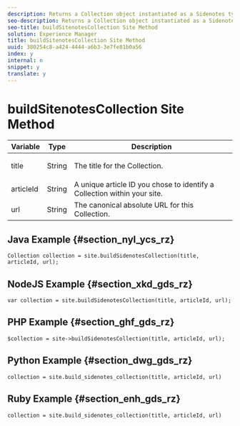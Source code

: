 ```yaml
---
description: Returns a Collection object instantiated as a Sidenotes type. Run create_or_update() from the Collection object to complete the build process.
seo-description: Returns a Collection object instantiated as a Sidenotes type. Run create_or_update() from the Collection object to complete the build process.
seo-title: buildSitenotesCollection Site Method
solution: Experience Manager
title: buildSitenotesCollection Site Method
uuid: 380254c8-a424-4444-a6b3-3e7fe81b0a56
index: y
internal: n
snippet: y
translate: y
---
```


# buildSitenotesCollection Site Method


<table id="properties_gq4_jyf_5y" class="simpletable properties" cellpadding="4" cellspacing="0"> 
 <thead class="prophead sthead"> 
  <th class="proptypehd"> Variable </th> 
  <th class="propvaluehd"> Type </th> 
  <th class="propdeschd"> Description </th> 
 </thead> 
 <tr class="property strow"> 
  <td class="proptype stentry"> <span class="varname"> title </span> </td> 
  <td class="propvalue stentry"> String </td> 
  <td class="propdesc stentry"> <p>The title for the Collection.</p> </td> 
 </tr> 
 <tr class="property strow"> 
  <td class="proptype stentry"> <span class="varname"> articleId </span> </td> 
  <td class="propvalue stentry"> String </td> 
  <td class="propdesc stentry"> A unique article ID you chose to identify a Collection within your site. </td> 
 </tr> 
 <tr class="property strow"> 
  <td class="proptype stentry"> <span class="varname"> url </span> </td> 
  <td class="propvalue stentry"> String </td> 
  <td class="propdesc stentry"> The canonical absolute URL for this Collection. </td> 
 </tr> 
</table>


## Java Example {#section_nyl_ycs_rz}


```
Collection collection = site.buildSidenotesCollection(title, articleId, url); 

```

## NodeJS Example {#section_xkd_gds_rz}


```
var collection = site.buildSidenotesCollection(title, articleId, url); 

```

## PHP Example {#section_ghf_gds_rz}


```
$collection = site->buildSidenotesCollection(title, articleId, url); 

```

## Python Example {#section_dwg_gds_rz}


```
collection = site.build_sidenotes_collection(title, articleId, url) 

```

## Ruby Example {#section_enh_gds_rz}


```
collection = site.build_sidenotes_collection(title, articleId, url) 

```
